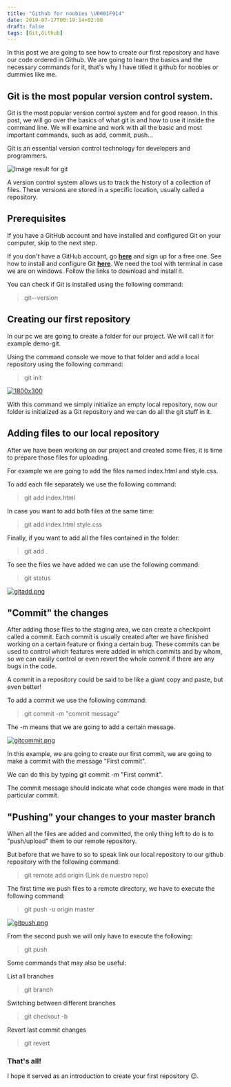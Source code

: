 ```yaml
---
title: "Github for noobies \U0001F914"
date: 2019-07-17T00:19:14+02:00
draft: false
tags: [Git,Github]
---
```

In this post we are going to see how to create our first repository and have our code ordered in Github. We are going to learn the basics and the necessary commands for it, that's why I have titled it github for noobies or dummies like me.


## Git is the most popular version control system.

Git is the most popular version control system and for good reason. In this post, we will go over the basics of what git is and how to use it inside the command line. We will examine and work with all the basic and most important commands, such as add, commit, push...

Git is an essential version control technology for developers and programmers.

![Image result for git](https://miro.medium.com/max/3200/1*OY34A4uBsawmGoqpBV3UaA.png)

A version control system allows us to track the history of a collection of files. These versions are stored in a specific location, usually called a repository.

## Prerequisites

If you have a GitHub account and have installed and configured Git on your computer, skip to the next step.

If you don't have a GitHub account, go [**here**](https://github.com/join) and sign up for a free one. See how to install and configure Git [**here**](https://help.github.com/articles/set-up-git/). We need the tool with terminal in case we are on windows. Follow the links to download and install it.

You can check if Git is installed using the following command:
    
> git--version

## Creating our first repository

In our pc we are going to create a folder for our project.
We will call it for example demo-git.

Using the command console we move to that folder and add a local repository using the following command:

> git init

[![1800x300](https://raw.githubusercontent.com/Crstian19/crstian19.github.io/master/_posts/gitinit.png )](https://raw.githubusercontent.com/Crstian19/crstian19.github.io/master/_posts/gitinit.png)


With this command we simply initialize an empty local repository, now our folder is initialized as a Git repository and we can do all the git stuff in it.

## Adding files to our local repository

After we have been working on our project and created some files, it is time to prepare those files for uploading.

For example we are going to add the files named index.html and style.css.

To add each file separately we use the following command:

> git add index.html

In case you want to add both files at the same time:

> git add index.html style.css

Finally, if you want to add all the files contained in the folder:

> git add .


To see the files we have added we can use the following command:

> git status

[![gitadd.png](https://raw.githubusercontent.com/Crstian19/crstian19.github.io/master/_posts/gitadd.png)](https://raw.githubusercontent.com/Crstian19/crstian19.github.io/master/_posts/gitadd.png)



## "Commit" the changes

After adding those files to the staging area, we can create a checkpoint called a commit. Each commit is usually created after we have finished working on a certain feature or fixing a certain bug. These commits can be used to control which features were added in which commits and by whom, so we can easily control or even revert the whole commit if there are any bugs in the code.

A commit in a repository could be said to be like a giant copy and paste, but even better!

To add a commit we use the following command:


> git commit -m "commit message"
  
  The -m means that we are going to add a certain message.
  
[![gitcommit.png](https://raw.githubusercontent.com/Crstian19/crstian19.github.io/master/_posts/gitcommit.png)](https://raw.githubusercontent.com/Crstian19/crstian19.github.io/master/_posts/gitcommit.png)



In this example, we are going to create our first commit, we are going to make a commit with the message "First commit".

We can do this by typing git commit -m "First commit".

The commit message should indicate what code changes were made in that particular commit.

## "Pushing" your changes to your master branch
  
When all the files are added and committed, the only thing left to do is to "push/upload" them to our remote repository.

But before that we have to so to speak link our local repository to our github repository with the following command:

> git remote add origin (Link de nuestro repo)


The first time we push files to a remote directory, we have to execute the following command:
  
  > git push -u origin master
  
[![gitpush.png](https://raw.githubusercontent.com/Crstian19/crstian19.github.io/master/_posts/gitpush.png)](https://raw.githubusercontent.com/Crstian19/crstian19.github.io/master/_posts/gitpush.png)


From the second push we will only have to execute the following:

 > git push

Some commands that may also be useful:

List all branches

> git branch

Switching between different branches

> git checkout -b <branch name>

Revert last commit changes

> git revert<commit-id>

  
### That's all!

I hope it served as an introduction to create your first repository 😉.
